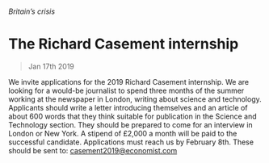 ###### Britain’s crisis
# The Richard Casement internship 
> Jan 17th 2019 
We invite applications for the 2019 Richard Casement internship. We are looking for a would-be journalist to spend three months of the summer working at the newspaper in London, writing about science and technology. Applicants should write a letter introducing themselves and an article of about 600 words that they think suitable for publication in the Science and Technology section. They should be prepared to come for an interview in London or New York. A stipend of £2,000 a month will be paid to the successful candidate. Applications must reach us by February 8th. These should be sent to: casement2019@economist.com 
